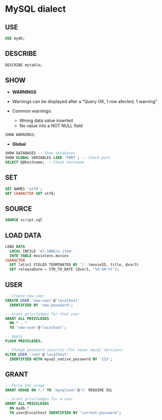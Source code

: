 # MySQL dialect

## USE

```sql
USE mydb;
```

## DESCRIBE

```sql
DESCRIBE mytable;
```

## SHOW

- **WARNINGS**

- Warnings can be displayed after a "Query OK, 1 row afected, 1 warning"
- Common warnings:
  - Wrong data value inserted
  - No value into a NOT NULL field

```sql
SHOW WARNINGS;
```

- **Global**

```sql
SHOW DATABASES -- Show databases
SHOW GLOBAL VARIABLES LIKE 'PORT'; -- Check port
SELECT @@hostname; -- Check hostname
```

## SET

```sql
SET NAMES 'utf8';
SET CHARACTER SET utf8;
```

## SOURCE

```sql
SOURCE script.sql
```

## LOAD DATA

```sql
LOAD DATA
  LOCAL INFILE 'ml-100k/u.item'
  INTO TABLE movielens.movies
CHARACTER
  SET latin1 FIELDS TERMINATED BY '|' (movieID, title, @var3)
  SET releaseDate = STR_TO_DATE (@var3, '%d-%M-%Y');
```

## USER

```sql
-- Create new user
CREATE USER 'new-user'@'localhost'
  IDENTIFIED BY 'new-password';

-- Grant priviledges for that user
GRANT ALL PRIVILEGES
  ON * . *
  TO 'new-user'@'localhost';

-- Apply
FLUSH PRIVILEGES;
```

```sql
-- Change password security (for newer mysql versions)
ALTER USER 'root'@'localhost'
  IDENTIFIED WITH mysql_native_password BY '123';
```

## GRANT

```sql
-- Force SSL usage
GRANT USAGE ON *.* TO 'mysqluser'@'%' REQUIRE SSL
```

```sql
-- Grant priviledges for a user
GRANT ALL PRIVILEGES
  ON mydb.*
  TO user@localhost IDENTIFIED BY 'current-password';
```
